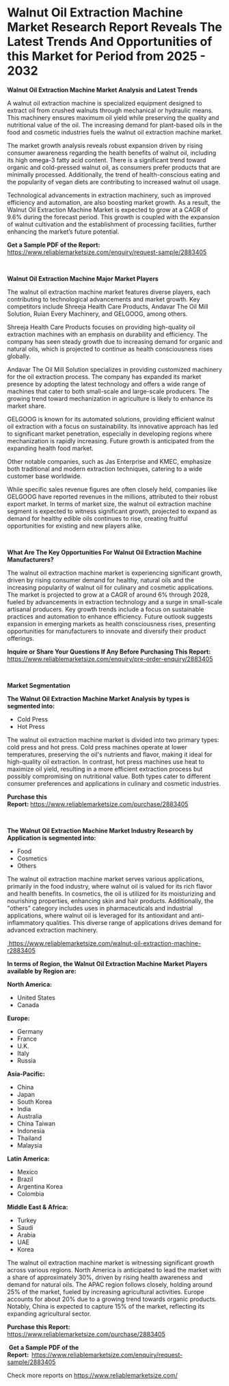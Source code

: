 <p><h1>Walnut Oil Extraction Machine Market Research Report Reveals The Latest Trends And Opportunities of this Market for Period from 2025 - 2032</h1></p><p><strong>Walnut Oil Extraction Machine Market Analysis and Latest Trends</strong></p>
<p><p>A walnut oil extraction machine is specialized equipment designed to extract oil from crushed walnuts through mechanical or hydraulic means. This machinery ensures maximum oil yield while preserving the quality and nutritional value of the oil. The increasing demand for plant-based oils in the food and cosmetic industries fuels the walnut oil extraction machine market.</p><p>The market growth analysis reveals robust expansion driven by rising consumer awareness regarding the health benefits of walnut oil, including its high omega-3 fatty acid content. There is a significant trend toward organic and cold-pressed walnut oil, as consumers prefer products that are minimally processed. Additionally, the trend of health-conscious eating and the popularity of vegan diets are contributing to increased walnut oil usage.</p><p>Technological advancements in extraction machinery, such as improved efficiency and automation, are also boosting market growth. As a result, the Walnut Oil Extraction Machine Market is expected to grow at a CAGR of 9.6% during the forecast period. This growth is coupled with the expansion of walnut cultivation and the establishment of processing facilities, further enhancing the market’s future potential.</p></p>
<p><strong>Get a Sample PDF of the Report:&nbsp;</strong> <a href="https://www.reliablemarketsize.com/enquiry/request-sample/2883405?utm_campaign=2281&utm_medium=2&utm_source=Github&utm_content=ia&utm_term=13032025&utm_id=walnut-oil-extraction-machine">https://www.reliablemarketsize.com/enquiry/request-sample/2883405</a></p>
<p>&nbsp;</p>
<p><strong>Walnut Oil Extraction Machine Major Market Players</strong></p>
<p><p>The walnut oil extraction machine market features diverse players, each contributing to technological advancements and market growth. Key competitors include Shreeja Health Care Products, Andavar The Oil Mill Solution, Ruian Every Machinery, and GELGOOG, among others. </p><p>Shreeja Health Care Products focuses on providing high-quality oil extraction machines with an emphasis on durability and efficiency. The company has seen steady growth due to increasing demand for organic and natural oils, which is projected to continue as health consciousness rises globally.</p><p>Andavar The Oil Mill Solution specializes in providing customized machinery for the oil extraction process. The company has expanded its market presence by adopting the latest technology and offers a wide range of machines that cater to both small-scale and large-scale producers. The growing trend toward mechanization in agriculture is likely to enhance its market share.</p><p>GELGOOG is known for its automated solutions, providing efficient walnut oil extraction with a focus on sustainability. Its innovative approach has led to significant market penetration, especially in developing regions where mechanization is rapidly increasing. Future growth is anticipated from the expanding health food market.</p><p>Other notable companies, such as Jas Enterprise and KMEC, emphasize both traditional and modern extraction techniques, catering to a wide customer base worldwide. </p><p>While specific sales revenue figures are often closely held, companies like GELGOOG have reported revenues in the millions, attributed to their robust export market. In terms of market size, the walnut oil extraction machine segment is expected to witness significant growth, projected to expand as demand for healthy edible oils continues to rise, creating fruitful opportunities for existing and new players alike.</p></p>
<p>&nbsp;</p>
<p><strong>What Are The Key Opportunities For Walnut Oil Extraction Machine Manufacturers?</strong></p>
<p><p>The walnut oil extraction machine market is experiencing significant growth, driven by rising consumer demand for healthy, natural oils and the increasing popularity of walnut oil for culinary and cosmetic applications. The market is projected to grow at a CAGR of around 6% through 2028, fueled by advancements in extraction technology and a surge in small-scale artisanal producers. Key growth trends include a focus on sustainable practices and automation to enhance efficiency. Future outlook suggests expansion in emerging markets as health consciousness rises, presenting opportunities for manufacturers to innovate and diversify their product offerings.</p></p>
<p><strong>Inquire or Share Your Questions If Any Before Purchasing This Report:</strong> <a href="https://www.reliablemarketsize.com/enquiry/pre-order-enquiry/2883405?utm_campaign=2281&utm_medium=2&utm_source=Github&utm_content=ia&utm_term=13032025&utm_id=walnut-oil-extraction-machine">https://www.reliablemarketsize.com/enquiry/pre-order-enquiry/2883405</a></p>
<p>&nbsp;</p>
<p><strong>Market Segmentation</strong></p>
<p><strong>The Walnut Oil Extraction Machine Market Analysis by types is segmented into:</strong></p>
<p><ul><li>Cold Press</li><li>Hot Press</li></ul></p>
<p><p>The walnut oil extraction machine market is divided into two primary types: cold press and hot press. Cold press machines operate at lower temperatures, preserving the oil's nutrients and flavor, making it ideal for high-quality oil extraction. In contrast, hot press machines use heat to maximize oil yield, resulting in a more efficient extraction process but possibly compromising on nutritional value. Both types cater to different consumer preferences and applications in culinary and cosmetic industries.</p></p>
<p><strong>Purchase this Report:&nbsp;</strong><a href="https://www.reliablemarketsize.com/purchase/2883405?utm_campaign=2281&utm_medium=2&utm_source=Github&utm_content=ia&utm_term=13032025&utm_id=walnut-oil-extraction-machine">https://www.reliablemarketsize.com/purchase/2883405</a></p>
<p>&nbsp;</p>
<p><strong>The Walnut Oil Extraction Machine Market Industry Research by Application is segmented into:</strong></p>
<p><ul><li>Food</li><li>Cosmetics</li><li>Others</li></ul></p>
<p><p>The walnut oil extraction machine market serves various applications, primarily in the food industry, where walnut oil is valued for its rich flavor and health benefits. In cosmetics, the oil is utilized for its moisturizing and nourishing properties, enhancing skin and hair products. Additionally, the "others" category includes uses in pharmaceuticals and industrial applications, where walnut oil is leveraged for its antioxidant and anti-inflammatory qualities. This diverse range of applications drives demand for advanced extraction machinery.</p></p>
<p><a href="https://www.reliablemarketsize.com/walnut-oil-extraction-machine-r2883405?utm_campaign=2281&utm_medium=2&utm_source=Github&utm_content=ia&utm_term=13032025&utm_id=walnut-oil-extraction-machine">&nbsp;https://www.reliablemarketsize.com/walnut-oil-extraction-machine-r2883405</a></p>
<p><strong>In terms of Region, the Walnut Oil Extraction Machine Market Players available by Region are:</strong></p>
<p>
    <p> <strong> North America: </strong>
        <ul>
            <li>United States</li>
            <li>Canada</li>
        </ul>
        </p> 
    <p> <strong> Europe: </strong>
        <ul>
            <li>Germany</li>
            <li>France</li>
            <li>U.K.</li>
            <li>Italy</li>
            <li>Russia</li>
        </ul>
        </p> 
    <p> <strong> Asia-Pacific: </strong>
        <ul>
            <li>China</li>
            <li>Japan</li>
            <li>South Korea</li>
            <li>India</li>
            <li>Australia</li>
            <li>China Taiwan</li>
            <li>Indonesia</li>
            <li>Thailand</li>
            <li>Malaysia</li>
        </ul>
        </p> 
    <p> <strong> Latin America: </strong>
        <ul>
            <li>Mexico</li>
            <li>Brazil</li>
            <li>Argentina Korea</li>
            <li>Colombia</li>
        </ul>
        </p> 
    <p> <strong> Middle East & Africa: </strong>
        <ul>
            <li>Turkey</li>
            <li>Saudi</li>
            <li>Arabia</li>
            <li>UAE</li>
            <li>Korea</li>
        </ul>
    </p>
    </p>
<p><p>The walnut oil extraction machine market is witnessing significant growth across various regions. North America is anticipated to lead the market with a share of approximately 30%, driven by rising health awareness and demand for natural oils. The APAC region follows closely, holding around 25% of the market, fueled by increasing agricultural activities. Europe accounts for about 20% due to a growing trend towards organic products. Notably, China is expected to capture 15% of the market, reflecting its expanding agricultural sector.</p></p>
<p><strong>Purchase this Report: </strong><a href="https://www.reliablemarketsize.com/purchase/2883405?utm_campaign=2281&utm_medium=2&utm_source=Github&utm_content=ia&utm_term=13032025&utm_id=walnut-oil-extraction-machine">https://www.reliablemarketsize.com/purchase/2883405</a></p>
<p>&nbsp;<strong>Get a Sample PDF of the Report:&nbsp;&nbsp;</strong><a href="https://www.reliablemarketsize.com/enquiry/request-sample/2883405?utm_campaign=2281&utm_medium=2&utm_source=Github&utm_content=ia&utm_term=13032025&utm_id=walnut-oil-extraction-machine">https://www.reliablemarketsize.com/enquiry/request-sample/2883405</a></p>
<p><strong></strong></p>
<p>Check more reports on <a href="https://www.reliablemarketsize.com/?utm_campaign=2281&utm_medium=2&utm_source=Github&utm_content=ia&utm_term=13032025&utm_id=walnut-oil-extraction-machine">https://www.reliablemarketsize.com/</a></p>